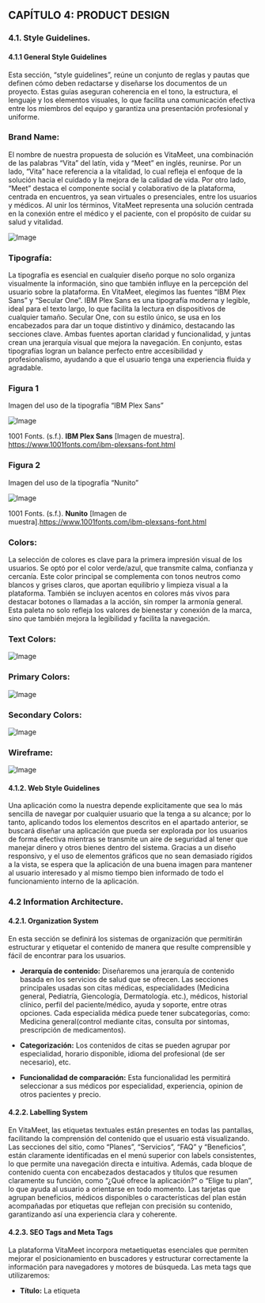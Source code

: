 ## CAPÍTULO 4: PRODUCT DESIGN

### 4.1. Style Guidelines.

#### 4.1.1 General Style Guidelines

Esta sección, “style guidelines”, reúne un conjunto de reglas y pautas que definen cómo deben redactarse y diseñarse los documentos de un proyecto. Estas guías aseguran coherencia en el tono, la estructura, el lenguaje y los elementos visuales, lo que facilita una comunicación efectiva entre los miembros del equipo y garantiza una presentación profesional y uniforme.

### Brand Name:
El nombre de nuestra propuesta de solución es VitaMeet, una combinación de las palabras “Vita” del latín, vida y “Meet” en inglés, reunirse. Por un lado, “Vita” hace referencia a la vitalidad, lo cual refleja el enfoque de la solución hacia el cuidado y la mejora de la calidad de vida. Por otro lado, “Meet” destaca el componente social y colaborativo de la plataforma, centrada en encuentros, ya sean virtuales o presenciales, entre los usuarios y médicos. Al unir los términos, VitaMeet representa una solución centrada en la conexión entre el médico y el paciente, con el propósito de cuidar su salud y vitalidad.

![Image](https://github.com/user-attachments/assets/cec13e4b-9993-4df3-92e8-0c49b52992ad)

### Tipografía:
La tipografía es esencial en cualquier diseño porque no solo organiza visualmente la información, sino que también influye en la percepción del usuario sobre la plataforma. En VitaMeet, elegimos las fuentes “IBM Plex Sans” y “Secular One”. IBM Plex Sans es una tipografía moderna y legible, ideal para el texto largo, lo que facilita la lectura en dispositivos de cualquier tamaño. Secular One, con su estilo único, se usa en los encabezados para dar un toque distintivo y dinámico, destacando las secciones clave. Ambas fuentes aportan claridad y funcionalidad, y juntas crean una jerarquía visual que mejora la navegación. En conjunto, estas tipografías logran un balance perfecto entre accesibilidad y profesionalismo, ayudando a que el usuario tenga una experiencia fluida y agradable.

### Figura 1

Imagen del uso de la tipografía “IBM Plex Sans”

![Image](https://github.com/user-attachments/assets/3dc1d791-82fb-4ee2-b97f-864ea657fce5)

1001 Fonts. (s.f.). **IBM Plex Sans** [Imagen de muestra]. https://www.1001fonts.com/ibm-plexsans-font.html

### Figura 2

Imagen del uso de la tipografía “Nunito”

![Image](https://github.com/user-attachments/assets/f33fe73f-2bcf-4dcb-89ab-675ba25ff456)

1001 Fonts. (s.f.). **Nunito** [Imagen de muestra].https://www.1001fonts.com/ibm-plexsans-font.html

### Colors: 
La selección de colores es clave para la primera impresión visual de los usuarios. Se optó por el color verde/azul, que transmite calma, confianza y cercanía. Este color principal se complementa con tonos neutros como blancos y grises claros, que aportan equilibrio y limpieza visual a la plataforma. También se incluyen acentos en colores más vivos para destacar botones o llamadas a la acción, sin romper la armonía general. Esta paleta no solo refleja los valores de bienestar y conexión de la marca, sino que también mejora la legibilidad y facilita la navegación.

### Text Colors:
![Image](https://github.com/user-attachments/assets/167fe760-1fc3-4226-ba2d-53ed6d57c73c)

### Primary Colors:
![Image](https://github.com/user-attachments/assets/0e2abda2-0bee-4e3f-a35a-636b54d44124)

### Secondary Colors:
![Image](https://github.com/user-attachments/assets/231148f6-3621-4f09-a782-ce922a25e126)

### Wireframe:
![Image](https://github.com/user-attachments/assets/69c93ce3-fe4a-483b-950a-be9564440155)

#### 4.1.2. Web Style Guidelines

Una aplicación como la nuestra depende explicitamente que sea lo más sencilla de navegar por cualquier usuario que la tenga a su alcance; por lo tanto, aplicando todos los elementos descritos en el apartado anterior, se buscará diseñar una aplicación que pueda ser explorada por los usuarios de forma efectiva mientras se transmite un aire de seguridad al tener que manejar dinero y otros bienes dentro del sistema.
Gracias a un diseño responsivo, y el uso de elementos gráficos que no sean demasiado rígidos a la vista, se espera que la aplicación de una buena imagen para mantener al usuario interesado y al mismo tiempo bien informado de todo el funcionamiento interno de la aplicación.

### 4.2 Information Architecture.

#### 4.2.1. Organization System

En esta sección se definirá los sistemas de organización que permitirán estructurar y etiquetar el contenido de manera que resulte comprensible y fácil de encontrar para los usuarios.

- **Jerarquía de contenido:** Diseñaremos una jerarquía de contenido basada en los servicios de salud que se ofrecen. Las secciones principales usadas son citas médicas, especialidades (Medicina general, Pediatría, Giencología, Dermatología. etc.), médicos, historial clínico, perfil del paciente/médico, ayuda y soporte, entre otras opciones.
Cada especialida médica puede tener subcategorías, como: Medicina general(control mediante citas, consulta por sintomas, prescripción de medicamentos).

- **Categorización:** Los contenidos de citas se pueden agrupar por especialidad, horario disponible, idioma del profesional (de ser necesario), etc.

- **Funcionalidad de comparación:** Esta funcionalidad les permitirá seleccionar a sus médicos por especialidad, experiencia, opinion de otros pacientes y precio.

#### 4.2.2. Labelling System

En VitaMeet, las etiquetas textuales están presentes en todas las pantallas, facilitando la comprensión del contenido que el usuario está visualizando. Las secciones del sitio, como “Planes”, “Servicios”, “FAQ” y “Beneficios”, están claramente identificadas en el menú superior con labels consistentes, lo que permite una navegación directa e intuitiva. Además, cada bloque de contenido cuenta con encabezados destacados y títulos que resumen claramente su función, como “¿Qué ofrece la aplicación?” o “Elige tu plan”, lo que ayuda al usuario a orientarse en todo momento. Las tarjetas que agrupan beneficios, médicos disponibles o características del plan están acompañadas por etiquetas que reflejan con precisión su contenido, garantizando así una experiencia clara y coherente.

#### 4.2.3. SEO Tags and Meta Tags
La plataforma VitaMeet incorpora metaetiquetas esenciales que permiten mejorar el posicionamiento en buscadores y estructurar correctamente la información para navegadores y motores de búsqueda.
Las meta tags que utilizaremos:
- **Título:**
La etiqueta <title> es de las más importantes, ya que generalmente se pone antes de cualquier meta etiqueta y ofrece una vista previa clara del propósito principal de la plataforma.

![Image](https://github.com/user-attachments/assets/965436d4-332e-4947-8c1d-0f6b76833843)

- **Codificación de caracteres:**
Esta etiqueta garantiza que los caracteres especiales se muestren correctamente.
![Image](https://github.com/user-attachments/assets/4d4c3fd9-95a4-43c9-b35a-83fe41033536)

- **Descripción:**
En esta etiqueta se muestra un resumen breve del contenido del sitio para mejorar la visibilidad en motores de búsqueda.
![Image](https://github.com/user-attachments/assets/4a6a7430-706b-435d-baea-875666b30170)

- **Palabras clave:**
Esta etiqueta permite mejorar el rastreo del sitio según las búsquedas relacionadas.
![Image](https://github.com/user-attachments/assets/b6eec1fd-76c6-404e-9bec-5cf2b3890828)

- **Derechos de autor:**
Esta etiqueta detalla el autor y los derechos reservados del contenido.
![Image](https://github.com/user-attachments/assets/84ccde27-d253-482d-b76e-463e7e4175c7)

#### 4.2.4. Searching System
Uno de los elementos clave de VitaMeet es permitir que tanto pacientes como médicos puedan acceder rápidamente a información específica. Por ello, se ha implementado un sistema de búsqueda que facilita la localización de citas pasadas, médicos por especialidad, fechas disponibles y planes contratados. Los filtros permiten refinar las búsquedas por fecha, tipo de atención o nombre del profesional. En el caso de los médicos, se puede buscar también por nombre del paciente, fecha de consulta o tipo de tratamiento, optimizando la gestión de historiales clínicos. Esta función garantiza que los usuarios no pierdan tiempo revisando grandes volúmenes de información.

#### 4.2.5. Navigation System
La navegación principal de VitaMeet se organiza a través de un menú superior persistente que contiene accesos directos a las secciones más importantes de la plataforma: inicio, servicios, planes, preguntas frecuentes y beneficios. Este sistema permite desplazarse de forma no lineal por el contenido, pero también ofrece una experiencia descendente intuitiva para aquellos usuarios que prefieren explorar el sitio sin hacer clics.
En el flujo dentro de la aplicación, la navegación se adapta a cada tipo de usuario: los pacientes acceden a sus citas próximas y notificaciones desde el inicio, mientras que los médicos ingresan directamente a su panel de agenda. Además, los botones permiten realizar acciones claves como agendar, cancelar o confirmar citas, o bien revisar historiales, todo dentro de una interfaz fluida que prioriza la experiencia del usuario.

### 4.3 Landing Page UI Design

#### 4.3.1 Landing Page Wireframe

![Image](https://github.com/user-attachments/assets/5123bca0-e8a4-4607-83fd-2c93b1eeab5b)
![Image](https://github.com/user-attachments/assets/1a8b0315-02dc-454c-893f-9a44ac97f691)
![Image](https://github.com/user-attachments/assets/d240b665-c40a-46c2-b0f8-a44a7e75fdc2)
![Image](https://github.com/user-attachments/assets/0dec02cc-3ebf-4fdc-9f79-1ed143014553)
![Image](https://github.com/user-attachments/assets/8c3eacfe-d261-4d6f-8678-21b55b464b05)

#### 4.3.2 Landing Page Mock-up

![Image](https://github.com/user-attachments/assets/db6b8586-d276-47c1-86c4-aabbee73fc01)
![Image](https://github.com/user-attachments/assets/6fdcc4a7-4d27-4ea0-96b2-321da71192ff)
![Image](https://github.com/user-attachments/assets/3d5a0c3d-9a7d-4705-9792-3504c7a4346a)
![Image](https://github.com/user-attachments/assets/4f517478-5f2b-476b-88e4-4123ff7e10eb)
![Image](https://github.com/user-attachments/assets/b290ea54-0d43-43f5-919b-fb59f5ed2008)

### 4.4. Web Applications UX/UI Design.

#### 4.4.1. Web Applications Wireframes.

#### 4.4.2. Web Applications Wireflow Diagrams.

#### 4.4.3. Web Applications Mock-Ups.

#### 4.4.4. Web Applications User Flow Diagrams.

### 4.5. Web Applications Prototyping.

### 4.6. Domain-Driven Software Architecture

Para el modelo de negocio que utilizaremos para desarrollar nuestro software complejo que se centra en la problematica que abordamos. para ello utilizaremos la tecnica de modelado C4 Model.

#### 4.6.1. Software Architecture Context Diagram
Este es el diagrama de Contexto de nuestro sistema:
<a href="https://ibb.co/1Yc19fCk"><img src="https://i.ibb.co/p6qc3vHS/structurizr-System-Context-001-1.png" alt="structurizr-90643-System-Context-001" border="0"></a>

#### 4.6.2. Software Architecture Container Diagram
Este es el diagrama de Contenedores de nuestro sistema:
<a href="https://ibb.co/dsQDDVzW"><img src="https://i.ibb.co/Ps5ggPfm/structurizr-Container-001.png" alt="structurizr-90643-Container-001" border="0"></a>


#### 4.6.3. Software Architecture Components Diagram
Este es el diagrama de componentes de nuestro sistema:
<a href="https://ibb.co/rG50zcWY"><img src="https://i.ibb.co/mChT2Xxk/structurizr-Component-001.png" alt="structurizr-90643-Container-001" border="0"></a>

### 4.7. Software Object-Oriented Design
#### 4.7.1. Class Diagrams
Para nuestro sistema, hemos implementado un diagrama de clases. Este diagrama visualiza la estructura estática del software, mostrando las clases, sus atributos y las relaciones entre ellas. Es una herramienta esencial que nos ayuda a comprender cómo se organizan y comunican las diferentes partes de nuestro sistema de software.
Diagrama de clases:

<a href="https://ibb.co/qGgrYSr"><img src="https://i.ibb.co/4ySVRqV/Untitled-diagram-2025-04-19-020330.png" alt="Class-Diagram" border="0"></a>

#### 4.7.2. Class Dictionary
Para la siguiente explicacion de los atributos de las clases, es crucial comprender los atributos de estas clases, ya que proporcionan información clave sobre la estructura y el funcionamiento del sistema. Documentar adecuadamente estos atributos facilita el desarrollo, la depuración y el mantenimiento del código, asegurando un sistema robusto y seguro

- **Clase: User**

El atributo 'id' es un identificador único del usuario, mientras que 'password' representa la contraseña necesaria para acceder al sistema.

| Atributo  | Tipo de Dato | Descripción                         |
|-----------|--------------|-------------------------------------|
| id        | int          | Identificador único del usuario.    |
| nombre    | string       | Nombre del usuario elegido.         |
| email     | string       | Correr registrado del usuario.      |
| password  | string       | Contraseña para acceder al sistema. |
| rol       | string       | Rol establecido por el usuario.     |


- **Clase: Paciente** 
Esta clase recibe los atributos de la clase usuario y se le agregan datos del rol paciente.

| Atributo  | Tipo de Dato | Descripción                         |
|-----------|--------------|-------------------------------------|
| id        | int          | Identificador único del usuario.    |
| dni       | int          | Documento nacional del paciente.    |
| fechaNacimiento | string | Fecha de nacimiento del paciente.   |
| sexo      | string       | Sexo del paciente.                  |
| telefono  | int       | Número de contacto del paciente.       |

- **Clase: Médico**
Define los datos clave del médico como su especialidad, número de colegiatura y teléfono.

| Atributo           | Tipo de Dato | Descripción                                     |
|--------------------|--------------|-------------------------------------------------|
| id                 | int          | Identificador único del médico.                |
| especialidad       | string       | Especialidad médica del profesional.           |
| numeroColegiatura  | string       | Número de colegiatura del médico.              |
| telefono           | int          | Número de contacto del médico.                 |

- **Clase: Cita**
Representa una consulta médica agendada entre un paciente y un médico.

| Atributo  | Tipo de Dato | Descripción                              |
|-----------|--------------|------------------------------------------|
| id        | int          | Identificador único de la cita.          |
| fecha     | DateTime     | Fecha y hora programada para la cita.    |
| estado    | string       | Estado de la cita (pendiente, finalizada). |
| motivo    | string       | Motivo o razón de la consulta médica.    |

- **Clase: Dirección**
Ubicación asociada al paciente o médico, dividida por departamento, provincia y distrito.

| Atributo     | Tipo de Dato | Descripción                                      |
|--------------|--------------|--------------------------------------------------|
| id           | int          | Identificador único de la dirección.            |
| departamento | string       | Departamento en el que se encuentra.            |
| provincia    | string       | Provincia correspondiente a la dirección.       |
| distrito     | string       | Distrito donde se encuentra la dirección.       |
| detalle      | string       | Descripción adicional de la dirección.          |

- **Clase: Agenda**
Bloques de tiempo disponibles por parte del médico para agendar citas.

| Atributo        | Tipo de Dato | Descripción                                          |
|------------------|--------------|------------------------------------------------------|
| id               | int          | Identificador único de la agenda.                   |
| fechaDisponible  | Date         | Fecha en que el médico estará disponible.           |
| horaInicio       | Time         | Hora de inicio de disponibilidad.                   |
| horaFin          | Time         | Hora de finalización de disponibilidad.             |
| estado           | string       | Estado de la disponibilidad (activo/inactivo).      |

- **Clase: Especialidad**
Define las especialidades médicas ofrecidas por los médicos.

| Atributo    | Tipo de Dato | Descripción                              |
|-------------|--------------|------------------------------------------|
| id          | int          | Identificador único de la especialidad.  |
| nombre      | string       | Nombre de la especialidad médica.        |
| descripcion | string       | Descripción detallada de la especialidad.|

- **Clase: Recordatorio**
Almacena datos de notificaciones enviadas al paciente para recordar una cita médica.

| Atributo     | Tipo de Dato | Descripción                                            |
|--------------|--------------|--------------------------------------------------------|
| id           | int          | Identificador único del recordatorio.                 |
| fechaEnvio   | DateTime     | Fecha y hora en que se envió el recordatorio.         |
| medio        | string       | Medio por el cual se envió (email, SMS, etc.).        |

- **Clase: Historial Médico**
Registro clínico asociado a una cita médica, incluyendo diagnóstico y tratamiento.

| Atributo       | Tipo de Dato | Descripción                                           |
|----------------|--------------|-------------------------------------------------------|
| id             | int          | Identificador único del historial médico.            |
| diagnostico    | string       | Diagnóstico dado por el médico.                      |
| tratamiento    | string       | Tratamiento recomendado o prescrito.                 |
| fechaRegistro  | DateTime     | Fecha en la que se registró el historial médico.     |

- **Clase: Evaluación**
Permite a los pacientes evaluar al médico después de una cita.

| Atributo   | Tipo de Dato | Descripción                                  |
|------------|--------------|----------------------------------------------|
| id         | int          | Identificador único de la evaluación.        |
| puntuacion | int          | Calificación numérica asignada al médico.    |
| comentario | string       | Comentario adicional del paciente.           |

### 4.8. Database desing
#### 4.8.1 Database Diagrams
Para nuestro sistema, también hemos implementado un diagrama de base de datos. Este diagrama proporciona una representación visual de la estructura de nuestra base de datos, incluyendo tablas, columnas y relaciones entre ellas. Es una herramienta clave para comprender la arquitectura de datos de nuestro sistema y cómo se relacionan entre sí las entidades de nuestra aplicación.

<a href="https://ibb.co/C36WPrbQ"><img src="https://i.ibb.co/JwqC3hvH/Imagen-de-Whats-App-2025-04-16-a-las-21-01-01-666e1334.jpg" alt="Database-Diagram" border="0"></a>

